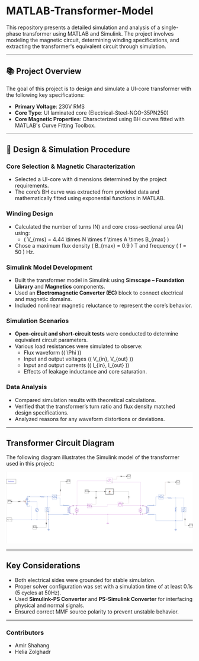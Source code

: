 # MATLAB-Transformer-Model

This repository presents a detailed simulation and analysis of a single-phase transformer using MATLAB and Simulink. The project involves modeling the magnetic circuit, determining winding specifications, and extracting the transformer's equivalent circuit through simulation.

---

## 📚 Project Overview
The goal of this project is to design and simulate a UI-core transformer with the following key specifications:
- **Primary Voltage**: 230V RMS
- **Core Type**: UI laminated core (Electrical-Steel-NGO-35PN250)
- **Core Magnetic Properties**: Characterized using BH curves fitted with MATLAB's Curve Fitting Toolbox.

---

## 📝 Design & Simulation Procedure

### Core Selection & Magnetic Characterization
- Selected a UI-core with dimensions determined by the project requirements.
- The core’s BH curve was extracted from provided data and mathematically fitted using exponential functions in MATLAB.

### Winding Design
- Calculated the number of turns (N) and core cross-sectional area (A) using:
  - \( V_{rms} = 4.44 \times N \times f \times A \times B_{max} \)
- Chose a maximum flux density \( B_{max} = 0.9 \) T and frequency \( f = 50 \) Hz.

### Simulink Model Development
- Built the transformer model in Simulink using **Simscape – Foundation Library** and **Magnetics** components.
- Used an **Electromagnetic Converter (EC)** block to connect electrical and magnetic domains.
- Included nonlinear magnetic reluctance to represent the core’s behavior.

### Simulation Scenarios
- **Open-circuit and short-circuit tests** were conducted to determine equivalent circuit parameters.
- Various load resistances were simulated to observe:
  - Flux waveform (\( \Phi \))
  - Input and output voltages (\( V_{in}, V_{out} \))
  - Input and output currents (\( I_{in}, I_{out} \))
  - Effects of leakage inductance and core saturation.

### Data Analysis
- Compared simulation results with theoretical calculations.
- Verified that the transformer’s turn ratio and flux density matched design specifications.
- Analyzed reasons for any waveform distortions or deviations.

---

## Transformer Circuit Diagram
The following diagram illustrates the Simulink model of the transformer used in this project:

![Transformer Circuit Diagram](transformer_circuit_diagram.png)

---

##  Key Considerations
- Both electrical sides were grounded for stable simulation.
- Proper solver configuration was set with a simulation time of at least 0.1s (5 cycles at 50Hz).
- Used **Simulink-PS Converter** and **PS-Simulink Converter** for interfacing physical and normal signals.
- Ensured correct MMF source polarity to prevent unstable behavior.

---

### Contributors
- Amir Shahang
- Helia Zolghadr


